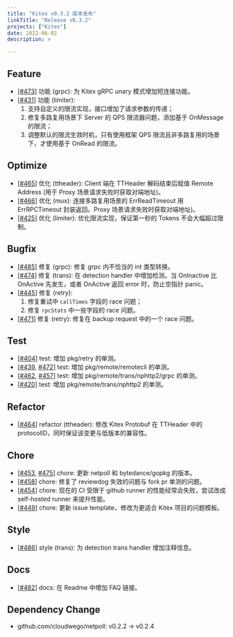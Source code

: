 ```yaml
---
title: "Kitex v0.3.2 版本发布"
linkTitle: "Release v0.3.2"
projects: ["Kitex"]
date: 2022-06-02
description: >

---
```


## Feature

* [[#473](https://github.com/cloudwego/kitex/pull/473)] 功能 (grpc): 为 Kitex gRPC unary 模式增加短连接功能。
* [[#431](https://github.com/cloudwego/kitex/pull/431)] 功能 (limiter):
  1. 支持自定义的限流实现，接口增加了请求参数的传递；
  2. 修复多路复用场景下 Server 的 QPS 限流器问题，添加基于 OnMessage 的限流；
  3. 调整默认的限流生效时机，只有使用框架 QPS 限流且非多路复用的场景下，才使用基于 OnRead 的限流。

## Optimize

* [[#465](https://github.com/cloudwego/kitex/pull/465)] 优化 (ttheader): Client 端在 TTHeader 解码结束后赋值 Remote Address (用于 Proxy 场景请求失败时获取对端地址)。
* [[#466](https://github.com/cloudwego/kitex/pull/466)] 优化 (mux): 连接多路复用场景的 ErrReadTimeout 用 ErrRPCTimeout 封装返回。Proxy 场景请求失败时获取对端地址)。
* [[#425](https://github.com/cloudwego/kitex/pull/425)] 优化 (limiter): 优化限流实现，保证第一秒的 Tokens 不会大幅超过限制。

## Bugfix

* [[#485](https://github.com/cloudwego/kitex/pull/485)] 修复 (grpc): 修复 grpc 内不恰当的 int 类型转换。
* [[#474](https://github.com/cloudwego/kitex/pull/474)] 修复 (trans): 在 detection handler 中增加检测。当 OnInactive 比 OnActive 先发生，或者 OnActive 返回 error 时，防止空指针 panic。
* [[#445](https://github.com/cloudwego/kitex/pull/445)] 修复 (retry):
  1. 修复重试中 `callTimes` 字段的 race 问题；
  2. 修复 `rpcStats` 中一些字段的 race 问题。
* [[#471](https://github.com/cloudwego/kitex/pull/471)] 修复 (retry): 修复在 backup request 中的一个 race 问题。

## Test

* [[#404](https://github.com/cloudwego/kitex/pull/404)] test: 增加 pkg/retry 的单测。
* [[#439](https://github.com/cloudwego/kitex/pull/439), [#472](https://github.com/cloudwego/kitex/pull/472)] test: 增加 pkg/remote/remotecli 的单测。
* [[#462](https://github.com/cloudwego/kitex/pull/462), [#457](https://github.com/cloudwego/kitex/pull/457)] test: 增加 pkg/remote/trans/nphttp2/grpc 的单测。
* [[#420](https://github.com/cloudwego/kitex/pull/420)] test: 增加 pkg/remote/trans/nphttp2 的单测。

## Refactor

* [[#464](https://github.com/cloudwego/kitex/pull/464)] refactor (ttheader): 修改 Kitex Protobuf 在 TTHeader 中的 protocolID，同时保证该变更与低版本的兼容性。

## Chore

* [[#453](https://github.com/cloudwego/kitex/pull/453), [#475](https://github.com/cloudwego/kitex/pull/475)] chore: 更新 netpoll 和 bytedance/gopkg 的版本。
* [[#458](https://github.com/cloudwego/kitex/pull/458)] chore: 修复了 reviewdog 失效的问题与 fork pr 单测的问题。
* [[#454](https://github.com/cloudwego/kitex/pull/454)] chore: 现在的 CI 受限于 github runner 的性能经常会失败，尝试改成 self-hosted runner 来提升性能。
* [[#449](https://github.com/cloudwego/kitex/pull/449)] chore: 更新 issue template，修改为更适合 Kitex 项目的问题模板。

## Style

* [[#486](https://github.com/cloudwego/kitex/pull/486)] style (trans): 为 detection trans handler 增加注释信息。

## Docs

* [[#482](https://github.com/cloudwego/kitex/pull/482)] docs: 在 Readme 中增加 FAQ 链接。

## Dependency Change

* github.com/cloudwego/netpoll: v0.2.2 -> v0.2.4

